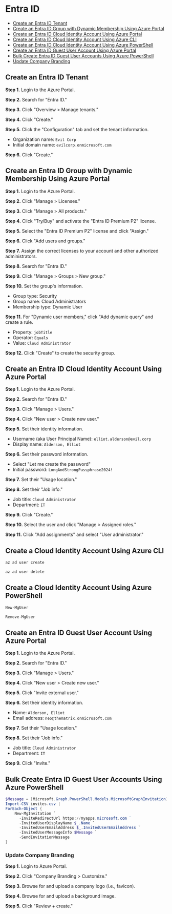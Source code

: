 # Entra ID
* [Create an Entra ID Tenant](#create-an-entra-id-tenant)
* [Create an Entra ID Group with Dynamic Membership Using Azure Portal](#create-an-entra-id-group-with-dynamic-membership-using-azure-portal)
* [Create an Entra ID Cloud Identity Account Using Azure Portal](#create-an-entra-id-cloud-identity-account-using-azure-portal)
* [Create an Entra ID Cloud Identity Account Using Azure CLI](#create-an-entra-id-cloud-identity-account-using-azure-cli)
* [Create an Entra ID Cloud Identity Account Using Azure PowerShell](#create-an-entra-id-cloud-identity-account-using-azure-cli)
* [Create an Entra ID Guest User Account Using Azure Portal](#create-an-entra-id-cloud-identity-account-using-azure-portal)
* [Bulk Create Entra ID Guest User Accounts Using Azure PowerShell](#bulk-create-entra-id-guest-user-accounts-using-azure-powershell)
* [Update Company Branding](#update-company-branding)

## Create an Entra ID Tenant
**Step 1.** Login to the Azure Portal. 

**Step 2.** Search for "Entra ID."

**Step 3.** Click "Overview > Manage tenants."

**Step 4.** Click "Create."

**Step 5.** Click the "Configuration" tab and set the tenant information.
* Organization name: `Evil Corp`
* Initial domain name: `evilcorp.onmicrosoft.com`

**Step 6.** Click "Create."

## Create an Entra ID Group with Dynamic Membership Using Azure Portal
**Step 1.** Login to the Azure Portal. 

**Step 2.** Click "Manage > Licenses."

**Step 3.** Click "Manage > All products."

**Step 4.** Click "Try/Buy" and activate the "Entra ID Premium P2" license. 

**Step 5.** Select the "Entra ID Premium P2" license and click "Assign."

**Step 6.** Click "Add users and groups."

**Step 7.** Assign the correct licenses to your account and other authorized administrators. 

**Step 8.** Search for "Entra ID."  

**Step 9.** Click "Manage > Groups > New group."

**Step 10.** Set the group's information. 
* Group type: Security
* Group name: Cloud Administrators
* Membership type: Dynamic User

**Step 11.** For "Dynamic user members," click "Add dynamic query" and create a rule. 
* Property: `jobTitle`
* Operator: `Equals`
* Value: `Cloud Administrator`

**Step 12.** Click "Create" to create the security group. 

## Create an Entra ID Cloud Identity Account Using Azure Portal
**Step 1.** Login to the Azure Portal. 

**Step 2.** Search for "Entra ID."

**Step 3.** Click "Manage > Users."

**Step 4.** Click "New user > Create new user."

**Step 5.** Set their identity information. 
* Username (aka User Principal Name): `elliot.alderson@evil.corp`
* Display name: `Alderson, Elliot`

**Step 6.** Set their password information. 
* Select "Let me create the password"
* Initial password: `LongAndStrongPassphrase2024!`

**Step 7.** Set their "Usage location."

**Step 8.** Set their "Job info."
* Job title: `Cloud Administrator`
* Department: `IT`

**Step 9.** Click "Create." 

**Step 10.** Select the user and click "Manage > Assigned roles."

**Step 11.** Click "Add assignments" and select "User administrator."

## Create a Cloud Identity Account Using Azure CLI
```bash
az ad user create
```

```bash
az ad user delete
```

## Create a Cloud Identity Account Using Azure PowerShell 
```powershell
New-MgUser
```

```powershell
Remove-MgUser
```

## Create an Entra ID Guest User Account Using Azure Portal
**Step 1.** Login to the Azure Portal. 

**Step 2.** Search for "Entra ID."

**Step 3.** Click "Manage > Users."

**Step 4.** Click "New user > Create new user."

**Step 5.** Click "Invite external user."

**Step 6.** Set their identity information. 
* Name: `Alderson, Elliot`
* Email address: `neo@thematrix.onmicrosoft.com`

**Step 7.** Set their "Usage location."

**Step 8.** Set their "Job info."
* Job title: `Cloud Administrator`
* Department: `IT`

**Step 9.** Click "Invite."

## Bulk Create Entra ID Guest User Accounts Using Azure PowerShell
```powershell
$Message = [Microsoft.Graph.PowerShell.Models.MicrosoftGraphInvitation]@{ CustomizedMessageBody = "Welcome!" }
Import-CSV invites.csv |
ForEach-Object {
    New-MgInvitation `
      -InviteRedirectUrl https://myapps.microsoft.com ` 
      -InvitedUserDisplayName $_.Name `
      -InvitedUserEmailAddress $_.InvitedUserEmailAddress `
      -InvitedUserMessageInfo $Message `
      -SendInvitationMessage 
}
```

### Update Company Branding
**Step 1.** Login to Azure Portal. 

**Step 2.** Click "Company Branding > Customize."

**Step 3.** Browse for and upload a company logo (i.e., favicon). 

**Step 4.** Browse for and upload a background image. 

**Step 5.** Click "Review + create."